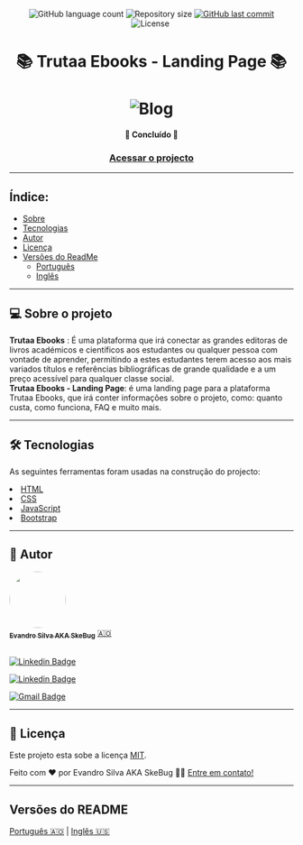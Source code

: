 <p align="center">
  <img alt="GitHub language count" src="https://img.shields.io/github/languages/count/EvandroSilvaProgrammer/Trutaa-landingpage?color=%2304D361">

  <img alt="Repository size" src="https://img.shields.io/github/repo-size/EvandroSilvaProgrammer/Trutaa-landingpage">

  <a href="https://github.com/tgmarinho/README-ecoleta/commits/master">
    <img alt="GitHub last commit" src="https://img.shields.io/github/last-commit/EvandroSilvaProgrammer/Trutaa-landingpage">
  </a>
    
   <img alt="License" src="https://img.shields.io/badge/license-MIT-brightgreen">

   <img alt="" src="https://img.shields.io/badge/Feito por-Evandro Silva AKA SkeBug-blueviolet">
</p>
<h1 align="center" style="font-weight: bold"> 📚 Trutaa Ebooks - Landing Page 📚</h1>
<h1 align="center">
    <img alt="Blog" title="#Blog" src="assets/readme/banner.gif" />
</h1>

<h4 align="center"> 
	🚧 Concluído 🚧
</h4>

<h3 align="center"> <a href="https://trutaa-landingpage.vercel.app/">Acessar o projecto</a> </h3>

---
## Índice:
<!--ts-->
   * [Sobre](#-sobre-o-projeto)
   * [Tecnologias](#-tecnologias)
   * [Autor](#-autor)
   * [Licença](#-licença)
   * [Versões do ReadMe](#-versões-do-readme)
        * [Português](./README-pt.md)
        * [Inglês](./README.md)
<!--/ts-->
<!--te-->
---
## 💻 Sobre o projeto

<p>
  <strong>Trutaa Ebooks</strong> : É uma plataforma que irá conectar as grandes editoras de livros académicos e científicos aos estudantes ou qualquer pessoa com vontade de aprender, permitindo a estes estudantes terem acesso aos mais variados títulos e referências bibliográficas de grande qualidade e a um preço acessível para qualquer classe social. </br>
  <strong>Trutaa Ebooks - Landing Page</strong>: é uma landing page para a plataforma Trutaa Ebooks, que irá conter informações sobre o projeto, como: quanto custa, como funciona, FAQ e muito mais. 
</p>

---
## 🛠 Tecnologias
<p>As seguintes ferramentas foram usadas na construção do projecto:</p>

<li><a href="https://www.w3schools.com/html/">HTML</a></li>
<li><a href="https://www.w3schools.com/css/">CSS</a></li>
<li><a href="https://www.w3schools.com/js/">JavaScript</a></li>
<li><a href="https://getbootstrap.com/">Bootstrap</a></li>

---

## 🦸 Autor

<a href="https://github.com/EvandroSilvaProgrammer">
 <img style="border-radius: 50%;" src="https://avatars.githubusercontent.com/u/67426023?v=4" width="100px;" alt=""/>
 <br />
 <sub><b>Evandro Silva AKA SkeBug</b></sub></a> <a href="https://github.com/EvandroSilvaProgrammer" title="EvandroSilva">🇦🇴</a>
 <br /> <br />

[![Linkedin Badge](https://img.shields.io/badge/-Evandro-blue?style=flat-square&logo=Linkedin&logoColor=white&link=https://www.linkedin.com/in/evandrosilva-programmer/)](https://www.linkedin.com/in/evandrosilva-programmer/) 

[![Linkedin Badge](https://img.shields.io/badge/-Evandro-blue?style=flat-square&logo=facebook&logoColor=white&link=https://www.facebook.com/evandrosilva.programmer)](https://www.facebook.com/evandrosilva.programmer)

[![Gmail Badge](https://img.shields.io/badge/-evandrosilva.programmer@gmail.com-c14438?style=flat-square&logo=Gmail&logoColor=white&link=mailto:tgmarinho@gmail.com)](mailto:evandrosilva.programmer@gmail.com)

---

## 📝 Licença

Este projeto esta sobe a licença [MIT](./LICENSE).

Feito com ❤️ por Evandro Silva AKA SkeBug 👋🏽 [Entre em contato!](https://www.linkedin.com/in/evandrosilva-programmer/)

---

##  Versões do README

[Português 🇦🇴](./README-pt.md)  |  [Inglês 🇺🇸](./README.md) 
